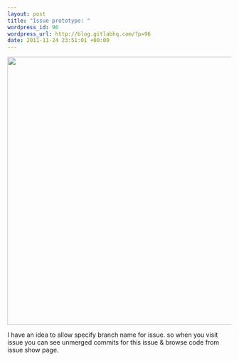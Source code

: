 ```yaml
--- 
layout: post
title: "Issue prototype: "
wordpress_id: 96
wordpress_url: http://blog.gitlabhq.com/?p=96
date: 2011-11-24 23:51:01 +00:00
---
```

<a href="http://blog.gitlabhq.com/wp-content/uploads/2011/11/11660251.png"><img src="http://blog.gitlabhq.com/wp-content/uploads/2011/11/11660251.png" alt="" title="issue with branch" width="602" class="alignnone size-full wp-image-97" /></a>

I have an idea to allow specify branch name for issue. so when you visit issue you can see unmerged commits for this issue & browse code from issue show page. 
